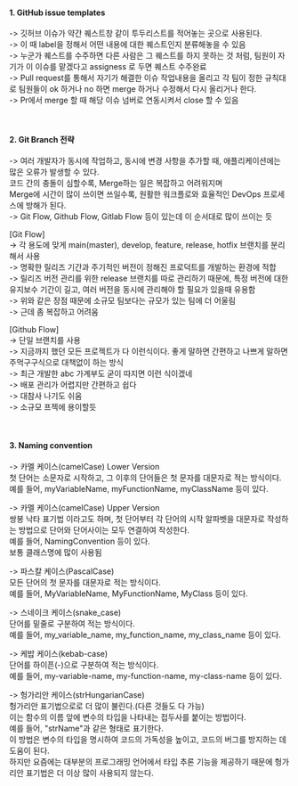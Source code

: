 #### 1. GitHub issue templates <br>
-> 깃허브 이슈가 약간 퀘스트창 같이 투두리스트를 적어놓는 곳으로 사용된다. <br>
-> 이 때 label을 정해서 어떤 내용에 대한 퀘스트인지 분류해놓을 수 있음 <br>
-> 누군가 퀘스트를 수주하면 다른 사람은 그 퀘스트를 하지 못하는 것 처럼, 팀원이 자기가 이 이슈를 맡겠다고 assigness 로 두면 퀘스트 수주완료 <br>
-> Pull request를 통해서 자기가 해결한 이슈 작업내용을 올리고 각 팀이 정한 규칙대로 팀원들이 ok 하거나 no 하면 merge 하거나 수정해서 다시 올리거나 한다. <br>
-> Pr에서 merge 할 때 해당 이슈 넘버로 연동시켜서 close 할 수 있음 <br>

<br>

#### 2. Git Branch 전략 <br>
-> 여러 개발자가 동시에 작업하고, 동시에 변경 사항을 추가할 때, 애플리케이션에는 많은 오류가 발생할 수 있다. <br>
   코드 간의 충돌이 심할수록, Merge하는 일은 복잡하고 어려워지며 <br>
   Merge에 시간이 많이 쓰이면 쓰일수록, 원활한 워크플로와 효율적인 DevOps 프로세스에 방해가 된다. <br>
-> Git Flow, Github Flow, Gitlab Flow 등이 있는데 이 순서대로 많이 쓰이는 듯 <br>

[Git Flow] <br>
-> 각 용도에 맞게 main(master), develop, feature, release, hotfix 브랜치를 분리해서 사용 <br>
-> 명확한 릴리즈 기간과 주기적인 버전이 정해진 프로덕트를 개발하는 환경에 적합 <br>
-> 릴리즈 버전 관리를 위한 release 브랜치를 따로 관리하기 때문에, 특정 버전에 대한 유지보수 기간이 길고, 여러 버전을 동시에 관리해야 할 필요가 있을때 유용함 <br>
-> 위와 같은 장점 때문에 소규모 팀보다는 규모가 있는 팀에 더 어울림 <br>
-> 근데 좀 복잡하고 어려움 <br>

[Github Flow] <br>
-> 단일 브랜치를 사용 <br>
-> 지금까지 했던 모든 프로젝트가 다 이런식이다. 좋게 말하면 간편하고 나쁘게 말하면 주먹구구식으로 대책없이 하는 방식 <br>
-> 최근 개발한 abc 가계부도 굳이 따지면 이런 식이겠네 <br>
-> 배포 관리가 어렵지만 간편하고 쉽다 <br>
-> 대참사 나기도 쉬움 <br>
-> 소규모 프젝에 용이할듯 <br>

<br>

#### 3. Naming convention <br>
-> 카멜 케이스(camelCase) Lower Version <br>
첫 단어는 소문자로 시작하고, 그 이후의 단어들은 첫 문자를 대문자로 적는 방식이다. <br>
예를 들어, myVariableName, myFunctionName, myClassName 등이 있다. <br>

-> 카멜 케이스(camelCase) Upper Version <br>
쌍봉 낙타 표기법 이라고도 하며, 첫 단어부터 각 단어의 시작 알파벳을 대문자로 작성하는 방법으로 단어와 단어사이는 모두 연결하여 작성한다. <br>
예를 들어, NamingConvention 등이 있다. <br>
보통 클래스명에 많이 사용됨 <br>

-> 파스칼 케이스(PascalCase) <br>
모든 단어의 첫 문자를 대문자로 적는 방식이다. <br>
예를 들어, MyVariableName, MyFunctionName, MyClass 등이 있다. <br>

-> 스네이크 케이스(snake_case) <br>
단어를 밑줄로 구분하여 적는 방식이다. <br>
예를 들어, my_variable_name, my_function_name, my_class_name 등이 있다. <br>

-> 케밥 케이스(kebab-case) <br>
단어를 하이픈(-)으로 구분하여 적는 방식이다. <br>
예를 들어, my-variable-name, my-function-name, my-class-name 등이 있다. <br>

-> 헝가리안 케이스(strHungarianCase) <br>
헝가리안 표기법으로로 더 많이 불린다.(다른 것들도 다 가능) <br>
이는 함수의 이름 앞에 변수의 타입을 나타내는 접두사를 붙이는 방법이다. <br>
예를 들어, "strName"과 같은 형태로 표기한다. <br>
이 방법은 변수의 타입을 명시하여 코드의 가독성을 높이고, 코드의 버그를 방지하는 데 도움이 된다. <br>
하지만 요즘에는 대부분의 프로그래밍 언어에서 타입 추론 기능을 제공하기 때문에 헝가리안 표기법은 더 이상 많이 사용되지 않는다. <br>
